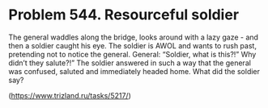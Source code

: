 # Problem 544. Resourceful soldier 

The general waddles along the bridge, looks around with a lazy gaze - and then a soldier caught his eye. The soldier is AWOL and wants to rush past, pretending not to notice the general. General: “Soldier, what is this?!” Why didn’t they salute?!” The soldier answered in such a way that the general was confused, saluted and immediately headed home. What did the soldier say?

(https://www.trizland.ru/tasks/5217/)